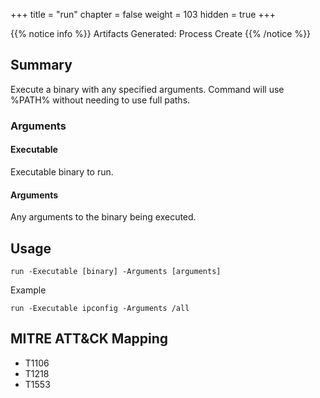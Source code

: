 +++
title = "run"
chapter = false
weight = 103
hidden = true
+++

{{% notice info %}}
Artifacts Generated: Process Create
{{% /notice %}}

## Summary
Execute a binary with any specified arguments. Command will use %PATH% without needing to use full paths.

### Arguments
#### Executable
Executable binary to run.

#### Arguments
Any arguments to the binary being executed.

## Usage
```
run -Executable [binary] -Arguments [arguments]
```

Example
```
run -Executable ipconfig -Arguments /all
```

## MITRE ATT&CK Mapping

- T1106
- T1218
- T1553